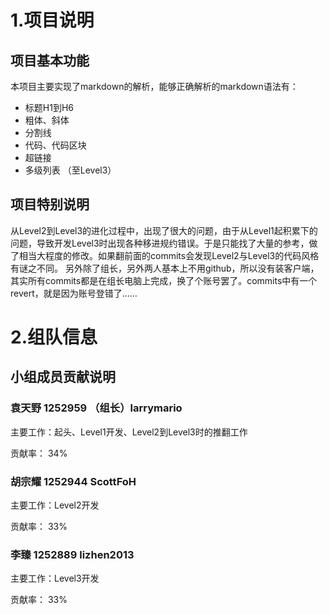 # 1.项目说明

## 项目基本功能
本项目主要实现了markdown的解析，能够正确解析的markdown语法有：
* 标题H1到H6
* 粗体、斜体
* 分割线
* 代码、代码区块
* 超链接
* 多级列表
（至Level3）

## 项目特别说明
从Level2到Level3的进化过程中，出现了很大的问题，由于从Level1起积累下的问题，导致开发Level3时出现各种移进规约错误。于是只能找了大量的参考，做了相当大程度的修改。如果翻前面的commits会发现Level2与Level3的代码风格有谜之不同。
另外除了组长，另外两人基本上不用github，所以没有装客户端，其实所有commits都是在组长电脑上完成，换了个账号罢了。commits中有一个revert，就是因为账号登错了……


# 2.组队信息


## 小组成员贡献说明

### 袁天野 1252959 （组长）larrymario
主要工作：起头、Level1开发、Level2到Level3时的推翻工作

贡献率： 34%

### 胡宗耀 1252944 ScottFoH
主要工作：Level2开发

贡献率： 33%

### 李臻 1252889 lizhen2013 
主要工作：Level3开发

贡献率： 33%
